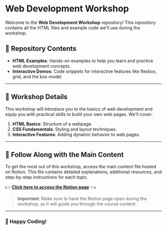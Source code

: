 # Web Development Workshop

Welcome to the **Web Development Workshop** repository! This repository contains all the HTML files and example code we'll use during the workshop.

## 📂 Repository Contents

- **HTML Examples**: Hands-on examples to help you learn and practice web development concepts.
- **Interactive Demos**: Code snippets for interactive features like flexbox, grid, and the box model.

---

## 🚀 Workshop Details

This workshop will introduce you to the basics of web development and equip you with practical skills to build your own web pages. We'll cover:

1. **HTML Basics**: Structure of a webpage.
2. **CSS Fundamentals**: Styling and layout techniques.
3. **Interactive Features**: Adding dynamic behavior to web pages.

---

## 📖 Follow Along with the Main Content

To get the most out of this workshop, access the main content file hosted on Notion. This file contains detailed explanations, additional resources, and step-by-step instructions for each topic.

👉 **[Click here to access the Notion page](https://vaulted-newt-87c.notion.site/Web-17eb88ee020b8027bb64c675cf793303)** 👈

> **Important:** Make sure to have the Notion page open during the workshop, as it will guide you through the course content.

---

### 🌟 Happy Coding!
